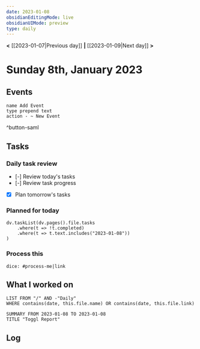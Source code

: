 ```yaml
---
date: 2023-01-08
obsidianEditingMode: live
obsidianUIMode: preview
type: daily
---
```


**<** [[2023-01-07|Previous day]] **|** [[2023-01-09|Next day]] **>**

# Sunday 8th, January 2023

## Events
```button
name Add Event
type prepend text
action - ~ New Event
```
^button-saml


## Tasks

### Daily task review
- [-] Review today's tasks
- [-] Review task progress
- [x] Plan tomorrow's tasks

### Planned for today

```dataviewjs
dv.taskList(dv.pages().file.tasks
	.where(t => !t.completed)
	.where(t => t.text.includes("2023-01-08"))
)
```

### Process this
`dice: #process-me|link`

## What I worked on
```dataview
LIST FROM "/" AND -"Daily"
WHERE contains(date, this.file.name) OR contains(date, this.file.link)
```

```toggl
SUMMARY FROM 2023-01-08 TO 2023-01-08
TITLE "Toggl Report"
```

## Log
